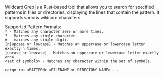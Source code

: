 Wildcard Grep is a Rust-based tool that allows you to search for specified patterns in files or directories, displaying the lines that contain the pattern. It supports various wildcard characters.

Supported Pattern Formats: <br>
`* - Matches any character zero or more times.` <br>
`? - Matches any single character.` <br>
`# - Matches any single digit.` <br>
`[n|upcase or lowcase] - Matches an uppercase or lowercase letter exactly n times.` <br>
`[upcase or lowcase] - Matches an uppercase or lowercase letter exactly once.` <br>
`<set of symbols> - Matches any character within the set of symbols.` <br>

`cargo run <PATTERN> <FILENAME or DIRECTORY NAME> ...`
